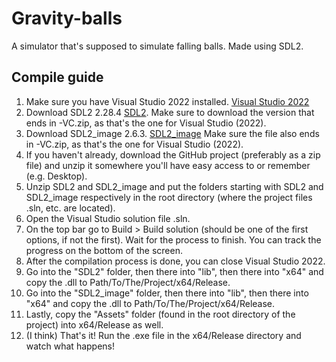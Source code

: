 # Gravity-balls
A simulator that's supposed to simulate falling balls. Made using SDL2.

## Compile guide

1. Make sure you have Visual Studio 2022 installed. [Visual Studio 2022](https://visualstudio.microsoft.com/vs/)
2. Download SDL2 2.28.4 [SDL2](https://github.com/libsdl-org/SDL/releases/tag/release-2.28.4). Make sure to download the version that ends in -VC.zip, as that's the one for Visual Studio (2022).
3. Download SDL2_image 2.6.3. [SDL2_image](https://github.com/libsdl-org/SDL_image/releases/tag/release-2.6.3) Make sure the file also ends in -VC.zip, as that's the one for Visual Studio (2022).
4. If you haven't already, download the GitHub project (preferably as a zip file) and unzip it somewhere you'll have easy access to or remember (e.g. Desktop).
5. Unzip SDL2 and SDL2_image and put the folders starting with SDL2 and SDL2_image respectively in the root directory (where the project files .sln, etc. are located).
7. Open the Visual Studio solution file .sln.
8. On the top bar go to Build > Build solution (should be one of the first options, if not the first). Wait for the process to finish. You can track the progress on the bottom of the screen.
9. After the compilation process is done, you can close Visual Studio 2022.
10. Go into the "SDL2" folder, then there into "lib", then there into "x64" and copy the .dll to Path/To/The/Project/x64/Release.
11. Go into the "SDL2_image" folder, then there into "lib", then there into "x64" and copy the .dll to Path/To/The/Project/x64/Release.
12. Lastly, copy the "Assets" folder (found in the root directory of the project) into x64/Release as well.
13. (I think) That's it! Run the .exe file in the x64/Release directory and watch what happens!
